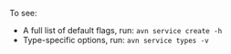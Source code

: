 To see:

- A full list of default flags, run: `avn service create -h`
- Type-specific options, run: `avn service types -v`
